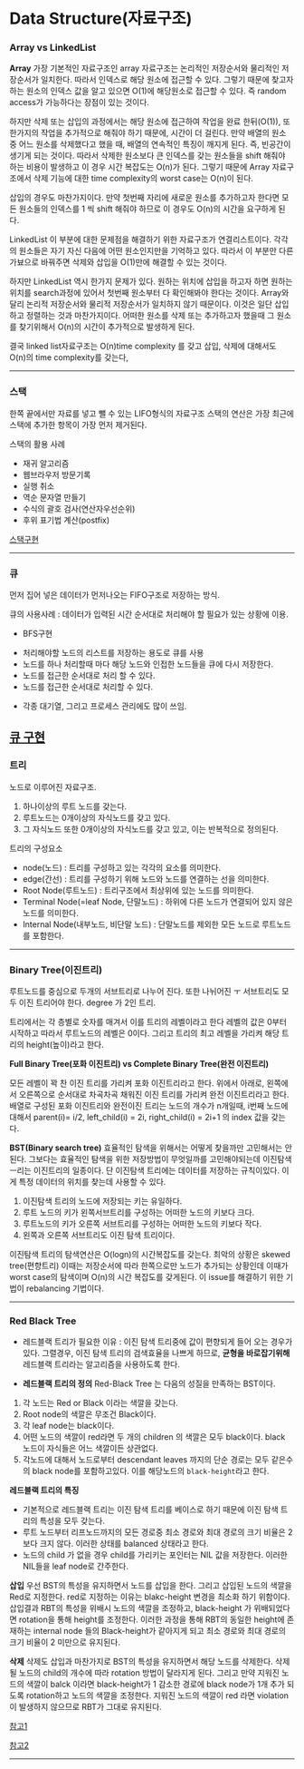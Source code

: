 # Data Structure(자료구조)

### Array vs LinkedList

**Array**
가장 기본적인 자료구조인 array 자료구조는 논리적인 저장순서와 물리적인 저장순서가 일치한다. 따라서 인덱스로 해당  원소에 접근할 수 있다. 그렇기 때문에 찾고자 하는 원소의 인덱스 값을 알고 있으면 O(1)에 해당원소로 접근할 수 있다. 즉 random access가 가능하다는 장점이 있는 것이다.

하지만 삭제 또는 삽입의 과정에서는 해당 원소에 접근하여 작업을 완료 한뒤(O(1)), 또 한가지의 작업을 추가적으로 해줘야 하기 때문에, 시간이 더 걸린다. 만약 배열의 원소 중 어느 원소를 삭제했다고 했을 때, 배열의 연속적인 특징이 깨지게 된다. 즉, 빈공간이 생기게 되는 것이다. 따라서 삭제한 원소보다 큰 인덱스를 갖는 원소들을 shift 해줘야 하는 비용이 발생하고 이 경우 시간 복잡도는 O(n)가 된다. 그렇기 때문에 Array 자료구조에서 삭제 기능에 대한 time complexity의 worst case는 O(n)이 된다.

삽입의 경우도 마찬가지이다. 만약 첫번째 자리에 새로운 원소를 추가하고자 한다면 모든 원소들의 인덱스를 1 씩 shift 해줘야 하므로 이 경우도 O(n)의 시간을 요구하게 된다.

LinkedList
이 부분에 대한 문제점을 해결하기 위한 자료구조가 연결리스트이다. 각각의 원소들은 자기 자신 다음에 어떤 원소인지만을 기억하고 있다. 따라서 이 부분만 다른가뵤으로 바꿔주면 삭제와 삽입을 O(1)만에 해결할 수 있는 것이다.

하지만 LinkedList 역시 한가지 문제가 있다. 원하는 위치에 삽입을 하고자 하면 원하는 위치를 search과정에 있어서 첫번째 원소부터 다 확인해봐야 한다는 것이다. Array와 달리 논리적 저장순서와 물리적 저장순서가 일치하지 않기 때문이다. 이것은 일단 삽입하고 정렬하는 것과 마찬가지이다. 어떠한 원소를 삭제 또는 추가하고자 했을때 그 원소를 찾기위해서 O(n)의 시간이 추가적으로 발생하게 된다.

결국 linked list자료구조는 O(n)time complexity 를 갖고 삽입, 삭제에 대해서도 O(n)의 time complexity를 갖는다,

----------------
### 스택
한쪽 끝에서만 자료를 넣고 뺄 수 있는 LIFO형식의 자료구조
스택의 연산은 가장 최근에 스택에 추가한 항목이 가장 먼저 제거된다.

스택의 활용 사례
* 재귀 알고리즘
* 웹브라우저 방문기록
* 실행 취소
* 역순 문자열 만들기
* 수식의 괄호 검사(연산자우선순위)
* 후위 표기법 계산(postfix)

[스택구현](https://github.com/Dong-wook94/Algorithm-Study/tree/master/%EB%B0%B1%EC%A4%80/%EA%B8%B0%EC%B4%88/%EC%8A%A4%ED%83%9D)

------------------------------
### 큐
먼저 집어 넣은 데이터가 먼저나오는 FIFO구조로 저장하는 방식.

큐의 사용사례 : 데이터가 입력된 시간 순서대로 처리해야 할 필요가 있는 상황에 이용.
* BFS구현
 - 처리해야할 노드의 리스트를 저장하는 용도로 큐를 사용
 - 노드를 하나 처리할때 마다 해당 노드와 인접한 노드들을 큐에 다시 저장한다.
 - 노드를 접근한 순서대로 처리 할 수 있다.
 - 노드를 접근한 순서대로 처리할 수 있다.
* 각종 대기열, 그리고 프로세스 관리에도 많이 쓰임.

[큐 구현](https://github.com/Dong-wook94/Algorithm-Study/tree/master/%EB%B0%B1%EC%A4%80/%EA%B8%B0%EC%B4%88/%EC%8A%A4%ED%83%9D)
-------------
### 트리
노드로 이루어진 자료구조.

1. 하나이상의 루트 노드를 갖는다.
2. 루트노드는 0개이상의 자식노드를 갖고 있다.
3. 그 자식노드 또한 0개이상의 자식노드를 갖고 있고, 이는 반복적으로 정의된다.

트리의 구성요소
* node(노드) : 트리를 구성하고 있는 각각의 요소를 의미한다.
* edge(간선) : 트리를 구성하기 위해 노드와 노드를 연결하는 선을 의미한다.
* Root Node(루트노드) : 트리구조에서 최상위에 있는 노드를 의미한다.
* Terminal Node(=leaf Node, 단말노드) : 하위에 다른 노드가 연결되어 있지 않은 노드를 의미한다.
* Internal Node(내부노드, 비단말 노드) : 단말노드를 제외한 모든 노드로 루트노드를 포함한다.

-------------------
### Binary Tree(이진트리)
루트노드를 중심으로 두개의 서브트리로 나누어 진다. 또한 나뉘어진 ㅜ 서브트리도 모두 이진 트리어야 한다. degree 가 2인 트리.

트리에서는 각 층별로 숫자를 매겨서 이를 트리의 레벨이라고 한다 레벨의 값은 0부터 시작하고 따라서 루트노드의 레벨은 0이다. 그리고 트리의 최고 레벨을 가리켜 해당 트리의 height(높이)라고 한다.

**Full Binary Tree(포화 이진트리) vs Complete Binary Tree(완전 이진트리)**

모든 레벨이 꽉 찬 이진 트리를 가리켜 포화 이진트리라고 한다. 위에서 아래로, 왼쪽에서 오른쪽으로 순서대로 차곡차곡 채워진 이진 트리를 가리켜 완전 이진트리라고 한다. 배열로 구성된 포화 이진트리와 완전이진 트리는 노드의 개수가 n개일때, i번째 노드에 대해서 parent(i)= i/2, left_child(i) = 2i, right_child(i) = 2i+1 의 index 값을 갖는다.

**BST(Binary search tree)**
효율적인 탐색을 위해서는 어떻게 찾을까만 고민해서는 안된다. 그보다는 효율적인 탐색을 위한 저장방법이 무엇일까를 고민해야되는데 이진탐색 ㅡ리는 이진트리의 일종이다. 단 이진탐색 트리에는 데이터를 저장하는 규칙이있다. 이게 특정 데이터의 위치를 찾는데 사용할 수 있다.
1. 이진탐색 트리의 노드에 저장되는 키는 유일하다.
2. 루트 노드의 키가 왼쪽서브트리를 구성하는 어떠한 노드의 키보다 크다.
3. 루트노드의 키가 오른쪽 서브트리를 구성하는 어떠한 노드의 키보다 작다.
4. 왼쪽과 오른쪽 서브트리도 이진 탐색 트리이다.

이진탐색 트리의 탐색연산은 O(logn)의 시간복잡도를 갖는다. 최악의 상황은 skewed tree(편향트리) 이때는 저장순서에 따라 한쪽으로만 노드가 추가되는 상황인데 이때가 worst case의 탐색이며 O(n)의 시간 복잡도를 갖게된다. 이 issue를 해결하기 위한 기법이 rebalancing 기법이다.

-------------------------
### Red Black Tree
* 레드블랙 트리가 필요한 이유 : 이진 탐색 트리중에 값이 편향되게 들어 오는 경우가 있다. 그렬경우, 이진 탐색 트리의 검색효율을 나쁘게 하므로, **균형을 바로잡기위해** 레드블랙 트리라는 알고리즘을 사용하도록 한다.

* **레드블랙 트리의 정의**
Red-Black Tree 는 다음의 성질을 만족하는 BST이다.
1. 각 노드는 Red or Black 이라는 색깔을 갖는다.
2. Root node의 색깔은 무조건 Black이다.
3. 각 leaf node는 black이다.
4. 어떤 노드의 색깔이 red라면 두 개의 children 의 색깔은 모두 black이다. black 노드이 자식들은 어느 색깔이든 상관없다.
5. 각노드에 대해서 노드로부터 descendant leaves 까지의 단순 경로는 모두 같은수의 black node를 포함하고있다. 이를 해당노드의 ```black-height```라고 한다.


**레드블랙 트리의 특징**

* 기본적으로 레드블랙 트리는 이진 탐색 트리를 베이스로 하기 때문에 이진 탐색 트리의 특성을 모두 갖는다.
* 루트 노드부터 리프노드까지의 모든 경로중 최소 경로와 최대 경로의 크기 비율은 2보다 크지 않다. 이러한 상태를 balanced 상태라고 한다.
* 노드의 child 가 없을 경우 child를 가리키는 포인터는 NIL 값을 저장한다. 이러한 NIL들을 leaf node로 간주한다.

**삽입**
우선 BST의 특성을 유지하면서 노드를 삽입을 한다. 그리고 삽입된 노드의 색깔을 Red로 지정한다. red로 지정하는 이유는 blakc-height 변경을 최소화 하기 위함이다. 삽입결과 RBT의 특성을 위배시 노드의 색깔을 조정하고, black-height 가 위배되었다면 rotation을 통해 height를 조정한다. 이러한 과정을 통해 RBT의 동일한 height에 존재하는 internal node 들의 Black-height가 같아지게 되고 최소 경로와 최대 경로의 크기 비율이 2 미만으로 유지된다.

**삭제**
삭제도 삽입과 마찬가지로 BST의 특성을 유지하면서 해당 노드를 삭제한다. 삭제될 노드의 child의 개수에 따라 rotation 방법이 달라지게 된다. 그리고 만약 지워진 노드의 색깔이 balck 이라면 black-height가 1 감소한 경로에 black node가 1개 추가 되도록 rotation하고 노드의 색깔을 조정한다. 지워진 노드의 색깔이 red 라면 violation이 발생하지 않으므로 RBT가 그대로 유지된다.

[참고1 ](https://zeddios.tistory.com/237)

[참고2](https://github.com/JaeYeopHan/Interview_Question_for_Beginner/tree/master/DataStructure#array-vs-linkedlist)

----------------------------------------

